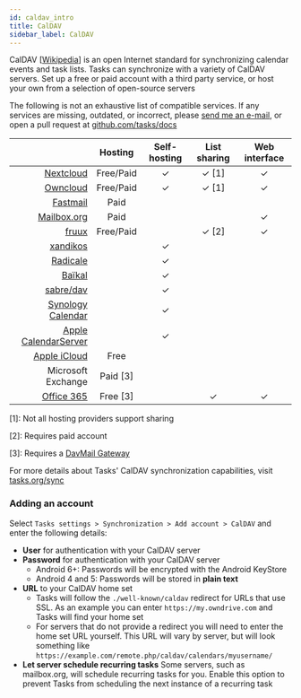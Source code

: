 ```yaml
---
id: caldav_intro
title: CalDAV
sidebar_label: CalDAV
---
```


CalDAV [[Wikipedia](https://en.wikipedia.org/wiki/CalDAV)] is an open Internet
standard for synchronizing calendar events and task lists.  Tasks can
synchronize with a variety of CalDAV servers. Set up a free or paid account
with a third party service, or host your own from a selection of open-source
servers

The following is not an exhaustive list of compatible services. If any services
are missing, outdated, or incorrect, please [send me an e-mail](mailto:support@tasks.org), or open a pull request at
[github.com/tasks/docs](https://github.com/tasks/docs)

|   | Hosting | Self-hosting | List sharing | Web interface |
| -:|:-------:|:------------:|:------------:|:-------------:|
| [Nextcloud](https://nextcloud.com/providers/) | Free/Paid | ✓ | ✓ [1] | ✓ |
| [Owncloud](https://owncloud.org/hosting-partners/) | Free/Paid | ✓ | ✓ [1] | ✓ |
| [Fastmail](https://fastmail.com/) | Paid | | | |
| [Mailbox.org](https://mailbox.org) | Paid | | | ✓ |
| [fruux](https://fruux.com) | Free/Paid | | ✓ [2] | ✓ |
| [xandikos](https://xandikos.org) | | ✓ | | |
| [Radicale](https://radicale.org) | | ✓ | | |
| [Baïkal](http://sabre.io/baikal/) | | ✓ | | |
| [sabre/dav](http://sabre.io/) | | ✓ | | |
| [Synology Calendar](https://www.synology.com/en-us/dsm/feature/calendar) | | ✓ | | |
| [Apple CalendarServer](https://www.calendarserver.org/) | | ✓ | | |
| [Apple iCloud](caldav_icloud.md) | Free | | | |
| Microsoft Exchange | Paid [3] | | | |
| [Office 365](https://office365.com) | Free [3] | | ✓ | ✓ |

[1]: Not all hosting providers support sharing

[2]: Requires paid account

[3]: Requires a [DavMail Gateway](http://davmail.sourceforge.net/)


For more details about Tasks' CalDAV synchronization capabilities, visit
[tasks.org/sync](sync.md)

### Adding an account

Select ```Tasks settings > Synchronization > Add account > CalDAV``` and enter
the following details:

* **User** for authentication with your CalDAV server
* **Password** for authentication with your CalDAV server
  * Android 6+: Passwords will be encrypted with the Android KeyStore
  * Android 4 and 5: Passwords will be stored in **plain text**
* **URL** to your CalDAV home set
  * Tasks will follow the ```./well-known/caldav``` redirect for URLs that use
    SSL. As an example you can enter ```https://my.owndrive.com``` and Tasks
    will find your home set
  * For servers that do not provide a redirect you will need to enter the home
    set URL yourself. This URL will vary by server, but will look something
    like ```https://example.com/remote.php/caldav/calendars/myusername/```
* **Let server schedule recurring tasks** Some servers, such as mailbox.org,
  will schedule recurring tasks for you. Enable this option to prevent Tasks
  from scheduling the next instance of a recurring task

